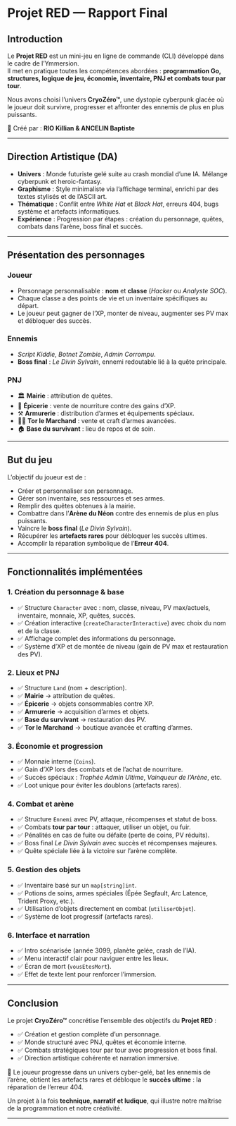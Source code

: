 # Projet RED — Rapport Final

## Introduction

Le **Projet RED** est un mini-jeu en ligne de commande (CLI) développé dans le cadre de l’Ymmersion.  
Il met en pratique toutes les compétences abordées : **programmation Go, structures, logique de jeu, économie, inventaire, PNJ et combats tour par tour**.  

Nous avons choisi l’univers **CryoZéro™**, une dystopie cyberpunk glacée où le joueur doit survivre, progresser et affronter des ennemis de plus en plus puissants.  

👥 Créé par : **RIO Killian & ANCELIN Baptiste**

---

## Direction Artistique (DA)

- **Univers** : Monde futuriste gelé suite au crash mondial d’une IA. Mélange cyberpunk et heroic-fantasy.  
- **Graphisme** : Style minimaliste via l’affichage terminal, enrichi par des textes stylisés et de l’ASCII art.  
- **Thématique** : Conflit entre *White Hat* et *Black Hat*, erreurs 404, bugs système et artefacts informatiques.  
- **Expérience** : Progression par étapes : création du personnage, quêtes, combats dans l’arène, boss final et succès.  

---

## Présentation des personnages

### Joueur
- Personnage personnalisable : **nom** et **classe** (*Hacker* ou *Analyste SOC*).  
- Chaque classe a des points de vie et un inventaire spécifiques au départ.  
- Le joueur peut gagner de l’XP, monter de niveau, augmenter ses PV max et débloquer des succès.  

### Ennemis
- *Script Kiddie*, *Botnet Zombie*, *Admin Corrompu*.  
- **Boss final** : *Le Divin Sylvain*, ennemi redoutable lié à la quête principale.  

### PNJ
- 🏛 **Mairie** : attribution de quêtes.  
- 🛒 **Épicerie** : vente de nourriture contre des gains d’XP.  
- ⚒️ **Armurerie** : distribution d’armes et équipements spéciaux.  
- 🧑‍💻 **Tor le Marchand** : vente et craft d’armes avancées.  
- 🏠 **Base du survivant** : lieu de repos et de soin.  

---

## But du jeu

L’objectif du joueur est de :  
- Créer et personnaliser son personnage.  
- Gérer son inventaire, ses ressources et ses armes.  
- Remplir des quêtes obtenues à la mairie.  
- Combattre dans l’**Arène du Néon** contre des ennemis de plus en plus puissants.  
- Vaincre le **boss final** (*Le Divin Sylvain*).  
- Récupérer les **artefacts rares** pour débloquer les succès ultimes.  
- Accomplir la réparation symbolique de l’**Erreur 404**.  

---

## Fonctionnalités implémentées

### 1. Création du personnage & base
- ✅ Structure `Character` avec : nom, classe, niveau, PV max/actuels, inventaire, monnaie, XP, quêtes, succès.  
- ✅ Création interactive (`createCharacterInteractive`) avec choix du nom et de la classe.  
- ✅ Affichage complet des informations du personnage.  
- ✅ Système d’XP et de montée de niveau (gain de PV max et restauration des PV).  

### 2. Lieux et PNJ
- ✅ Structure `Land` (nom + description).  
- ✅ **Mairie** → attribution de quêtes.  
- ✅ **Épicerie** → objets consommables contre XP.  
- ✅ **Armurerie** → acquisition d’armes et objets.  
- ✅ **Base du survivant** → restauration des PV.  
- ✅ **Tor le Marchand** → boutique avancée et crafting d’armes.  

### 3. Économie et progression
- ✅ Monnaie interne (`Coins`).  
- ✅ Gain d’XP lors des combats et de l’achat de nourriture.  
- ✅ Succès spéciaux : *Trophée Admin Ultime*, *Vainqueur de l’Arène*, etc.  
- ✅ Loot unique pour éviter les doublons (artefacts rares).  

### 4. Combat et arène
- ✅ Structure `Ennemi` avec PV, attaque, récompenses et statut de boss.  
- ✅ Combats **tour par tour** : attaquer, utiliser un objet, ou fuir.  
- ✅ Pénalités en cas de fuite ou défaite (perte de coins, PV réduits).  
- ✅ Boss final *Le Divin Sylvain* avec succès et récompenses majeures.  
- ✅ Quête spéciale liée à la victoire sur l’arène complète.  

### 5. Gestion des objets
- ✅ Inventaire basé sur un `map[string]int`.  
- ✅ Potions de soins, armes spéciales (Épée Segfault, Arc Latence, Trident Proxy, etc.).  
- ✅ Utilisation d’objets directement en combat (`utiliserObjet`).  
- ✅ Système de loot progressif (artefacts rares).  

### 6. Interface et narration
- ✅ Intro scénarisée (année 3099, planète gelée, crash de l’IA).  
- ✅ Menu interactif clair pour naviguer entre les lieux.  
- ✅ Écran de mort (`vousEtesMort`).  
- ✅ Effet de texte lent pour renforcer l’immersion.  

---

## Conclusion

Le projet **CryoZéro™** concrétise l’ensemble des objectifs du **Projet RED** :  
- ✅ Création et gestion complète d’un personnage.  
- ✅ Monde structuré avec PNJ, quêtes et économie interne.  
- ✅ Combats stratégiques tour par tour avec progression et boss final.  
- ✅ Direction artistique cohérente et narration immersive.  

🎯 Le joueur progresse dans un univers cyber-gelé, bat les ennemis de l’arène, obtient les artefacts rares et débloque le **succès ultime** : la réparation de l’erreur 404.  

Un projet à la fois **technique, narratif et ludique**, qui illustre notre maîtrise de la programmation et notre créativité.  

---
